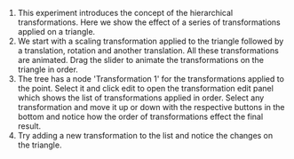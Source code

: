1. This experiment introduces the concept of the hierarchical transformations. Here we show the effect of a series of transformations applied on a triangle.  
2. We start with a scaling transformation applied to the triangle followed by a translation, rotation and another translation. All these transformations are animated. Drag the slider to animate the transformations on the triangle in order.  
3. The tree has a node 'Transformation 1' for the transformations applied to the point. Select it and click edit to open the transformation edit panel which shows the list of transformations applied in order. Select any transformation and move it up or down with the respective buttons in the bottom and notice how the order of transformations effect the final result.  
4. Try adding a new transformation to the list and notice the changes on the triangle.  
